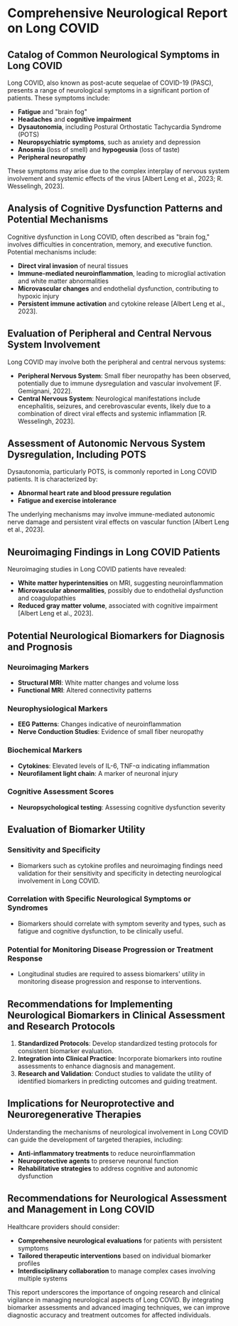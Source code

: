 # Comprehensive Neurological Report on Long COVID

## Catalog of Common Neurological Symptoms in Long COVID

Long COVID, also known as post-acute sequelae of COVID-19 (PASC), presents a range of neurological symptoms in a significant portion of patients. These symptoms include:

- **Fatigue** and "brain fog"
- **Headaches** and **cognitive impairment**
- **Dysautonomia**, including Postural Orthostatic Tachycardia Syndrome (POTS)
- **Neuropsychiatric symptoms**, such as anxiety and depression
- **Anosmia** (loss of smell) and **hypogeusia** (loss of taste)
- **Peripheral neuropathy**

These symptoms may arise due to the complex interplay of nervous system involvement and systemic effects of the virus [Albert Leng et al., 2023; R. Wesselingh, 2023].

## Analysis of Cognitive Dysfunction Patterns and Potential Mechanisms

Cognitive dysfunction in Long COVID, often described as "brain fog," involves difficulties in concentration, memory, and executive function. Potential mechanisms include:

- **Direct viral invasion** of neural tissues
- **Immune-mediated neuroinflammation**, leading to microglial activation and white matter abnormalities
- **Microvascular changes** and endothelial dysfunction, contributing to hypoxic injury
- **Persistent immune activation** and cytokine release [Albert Leng et al., 2023].

## Evaluation of Peripheral and Central Nervous System Involvement

Long COVID may involve both the peripheral and central nervous systems:

- **Peripheral Nervous System**: Small fiber neuropathy has been observed, potentially due to immune dysregulation and vascular involvement [F. Gemignani, 2022].
- **Central Nervous System**: Neurological manifestations include encephalitis, seizures, and cerebrovascular events, likely due to a combination of direct viral effects and systemic inflammation [R. Wesselingh, 2023].

## Assessment of Autonomic Nervous System Dysregulation, Including POTS

Dysautonomia, particularly POTS, is commonly reported in Long COVID patients. It is characterized by:

- **Abnormal heart rate and blood pressure regulation**
- **Fatigue and exercise intolerance**

The underlying mechanisms may involve immune-mediated autonomic nerve damage and persistent viral effects on vascular function [Albert Leng et al., 2023].

## Neuroimaging Findings in Long COVID Patients

Neuroimaging studies in Long COVID patients have revealed:

- **White matter hyperintensities** on MRI, suggesting neuroinflammation
- **Microvascular abnormalities**, possibly due to endothelial dysfunction and coagulopathies
- **Reduced gray matter volume**, associated with cognitive impairment [Albert Leng et al., 2023].

## Potential Neurological Biomarkers for Diagnosis and Prognosis

### Neuroimaging Markers

- **Structural MRI**: White matter changes and volume loss
- **Functional MRI**: Altered connectivity patterns

### Neurophysiological Markers

- **EEG Patterns**: Changes indicative of neuroinflammation
- **Nerve Conduction Studies**: Evidence of small fiber neuropathy

### Biochemical Markers

- **Cytokines**: Elevated levels of IL-6, TNF-α indicating inflammation
- **Neurofilament light chain**: A marker of neuronal injury

### Cognitive Assessment Scores

- **Neuropsychological testing**: Assessing cognitive dysfunction severity

## Evaluation of Biomarker Utility

### Sensitivity and Specificity

- Biomarkers such as cytokine profiles and neuroimaging findings need validation for their sensitivity and specificity in detecting neurological involvement in Long COVID.

### Correlation with Specific Neurological Symptoms or Syndromes

- Biomarkers should correlate with symptom severity and types, such as fatigue and cognitive dysfunction, to be clinically useful.

### Potential for Monitoring Disease Progression or Treatment Response

- Longitudinal studies are required to assess biomarkers' utility in monitoring disease progression and response to interventions.

## Recommendations for Implementing Neurological Biomarkers in Clinical Assessment and Research Protocols

1. **Standardized Protocols**: Develop standardized testing protocols for consistent biomarker evaluation.
2. **Integration into Clinical Practice**: Incorporate biomarkers into routine assessments to enhance diagnosis and management.
3. **Research and Validation**: Conduct studies to validate the utility of identified biomarkers in predicting outcomes and guiding treatment.

## Implications for Neuroprotective and Neuroregenerative Therapies

Understanding the mechanisms of neurological involvement in Long COVID can guide the development of targeted therapies, including:

- **Anti-inflammatory treatments** to reduce neuroinflammation
- **Neuroprotective agents** to preserve neuronal function
- **Rehabilitative strategies** to address cognitive and autonomic dysfunction

## Recommendations for Neurological Assessment and Management in Long COVID

Healthcare providers should consider:

- **Comprehensive neurological evaluations** for patients with persistent symptoms
- **Tailored therapeutic interventions** based on individual biomarker profiles
- **Interdisciplinary collaboration** to manage complex cases involving multiple systems

This report underscores the importance of ongoing research and clinical vigilance in managing neurological aspects of Long COVID. By integrating biomarker assessments and advanced imaging techniques, we can improve diagnostic accuracy and treatment outcomes for affected individuals.